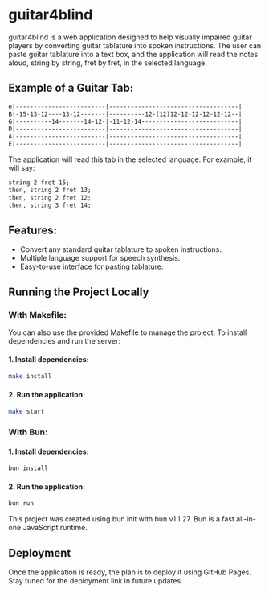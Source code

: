 # guitar4blind

guitar4blind is a web application designed to help visually impaired guitar players by converting guitar tablature into spoken instructions. The user can paste guitar tablature into a text box, and the application will read the notes aloud, string by string, fret by fret, in the selected language.

## Example of a Guitar Tab:

```txt
e|-------------------------|------------------------------------|
B|-15-13-12----13-12-------|----------12-(12)12-12-12-12-12-12--|
G|----------14-------14-12-|-11-12-14---------------------------|
D|-------------------------|------------------------------------|
A|-------------------------|------------------------------------|
E|-------------------------|------------------------------------|
```

The application will read this tab in the selected language. For example, it will say:

```txt
string 2 fret 15;
then, string 2 fret 13;
then, string 2 fret 12;
then, string 3 fret 14;
```

## Features:

- Convert any standard guitar tablature to spoken instructions.
- Multiple language support for speech synthesis.
- Easy-to-use interface for pasting tablature.

## Running the Project Locally

### With Makefile:

You can also use the provided Makefile to manage the project. To install dependencies and run the server:

#### 1. Install dependencies:

```bash
make install
```

#### 2. Run the application:

```bash
make start
```

### With Bun:

#### 1. Install dependencies:

```bash
bun install
```

#### 2. Run the application:

```bash
bun run
```

This project was created using bun init with bun v1.1.27. Bun is a fast all-in-one JavaScript runtime.

## Deployment

Once the application is ready, the plan is to deploy it using GitHub Pages. Stay tuned for the deployment link in future updates.
